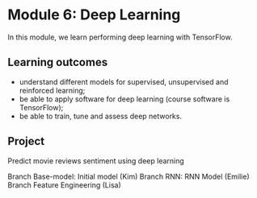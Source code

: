 # Module 6: Deep Learning

In this module, we learn performing deep learning with TensorFlow.


## Learning outcomes
- understand different models for supervised, unsupervised and reinforced learning;
- be able to apply software for deep learning (course software is TensorFlow);
- be able to train, tune and assess deep networks.


## Project
Predict movie reviews sentiment using deep learning

Branch Base-model: Initial model (Kim)
Branch RNN: RNN Model (Emilie)
Branch Feature Engineering (Lisa)

